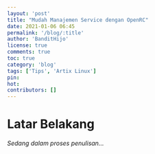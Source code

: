 ```yaml
---
layout: 'post'
title: "Mudah Manajemen Service dengan OpenRC"
date: 2021-01-06 06:45
permalink: '/blog/:title'
author: 'BanditHijo'
license: true
comments: true
toc: true
category: 'blog'
tags: ['Tips', 'Artix Linux']
pin:
hot:
contributors: []
---
```


# Latar Belakang

*Sedang dalam proses penulisan...*
